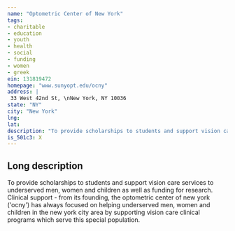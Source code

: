 ```yaml
---
name: "Optometric Center of New York"
tags:
- charitable
- education
- youth
- health
- social
- funding
- women
- greek
ein: 131819472
homepage: "www.sunyopt.edu/ocny"
address: |
 33 West 42nd St, \nNew York, NY 10036
state: "NY"
city: "New York"
lng: 
lat: 
description: "To provide scholarships to students and support vision care services to underserved men, women and children as well as funding for research. "
is_501c3: X
---
```


## Long description

To provide scholarships to students and support vision care services to underserved men, women and children as well as funding for research. Clinical support - from its founding, the optometric center of new york ('ocny') has always focused on helping underserved men, women and children in the new york city area by supporting vision care clinical programs which serve this special population. 
